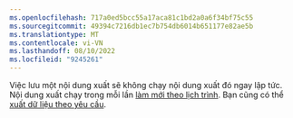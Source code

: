 ```yaml
---
ms.openlocfilehash: 717a0ed5bcc55a17aca81c1bd2a0a6f34bf75c55
ms.sourcegitcommit: 49394c7216db1ec7b754db6014b651177e82ae5b
ms.translationtype: MT
ms.contentlocale: vi-VN
ms.lasthandoff: 08/10/2022
ms.locfileid: "9245261"
---
```

Việc lưu một nội dung xuất sẽ không chạy nội dung xuất đó ngay lập tức. Nội dung xuất chạy trong mỗi lần [làm mới theo lịch trình](../schedule-refresh.md). Bạn cũng có thể [xuất dữ liệu theo yêu cầu](../export-destinations.md#run-exports-on-demand).
